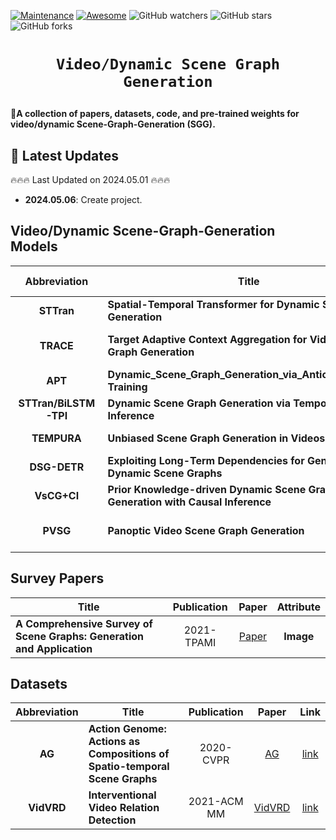 [![Maintenance](https://img.shields.io/badge/Maintained%3F-yes-green.svg)](https://github.com/WTZ6666/Video-Dynamic-Scene-Graph-Generation/graphs/commit-activity)
[![Awesome](https://cdn.rawgit.com/sindresorhus/awesome/d7305f38d29fed78fa85652e3a63e154dd8e8829/media/badge.svg)](https://github.com/WTZ6666/Video-Dynamic-Scene-Graph-Generation)
<img alt="GitHub watchers" src="https://img.shields.io/github/watchers/Jack-bo1220/Awesome-Remote-Sensing-Foundation-Models?style=social"> <img alt="GitHub stars" src="https://img.shields.io/github/stars/Jack-bo1220/Awesome-Remote-Sensing-Foundation-Models?style=social"> <img alt="GitHub forks" src="https://img.shields.io/github/forks/Jack-bo1220/Awesome-Remote-Sensing-Foundation-Models?style=social">

# <p align=center>`Video/Dynamic Scene Graph Generation`</p>

:star2:**A collection of papers, datasets, code, and pre-trained weights for video/dynamic Scene-Graph-Generation (SGG).**



## 📢 Latest Updates
:fire::fire::fire: Last Updated on 2024.05.01 :fire::fire::fire:

- **2024.05.06**: Create project.


## Video/Dynamic Scene-Graph-Generation Models

|Abbreviation|Title|Publication|Paper|Code & Weights|Datasets & GPUs |
|:---:|---|:---:|:---:|:---:|:---:|
|**STTran**|**Spatial-Temporal Transformer for Dynamic Scene Graph Generation**|2021-ICCV|[STTran](https://openaccess.thecvf.com/content/ICCV2021/papers/Cong_Spatial-Temporal_Transformer_for_Dynamic_Scene_Graph_Generation_ICCV_2021_paper.pdf)|[link](https://github.com/flyakon/Geographical-Knowledge-driven-Representaion-Learning)|AG 1x2080Ti|
|**TRACE**|**Target Adaptive Context Aggregation for Video Scene Graph Generation**|2021-ICCV|[TRACE](https://openaccess.thecvf.com/content/ICCV2021/papers/Teng_Target_Adaptive_Context_Aggregation_for_Video_Scene_Graph_Generation_ICCV_2021_paper.pdf)|[link](https://github.com/MCG-NJU/TRACE)|AG and VidVRD 1x2080Ti|
|**APT**|**Dynamic_Scene_Graph_Generation_via_Anticipatory_Pre-Training**|2022-CVPR|[APT](https://openaccess.thecvf.com/content/CVPR2022/papers/Li_Dynamic_Scene_Graph_Generation_via_Anticipatory_Pre-Training_CVPR_2022_paper.pdf)|[None]()|AG|
|**STTran/BiLSTM-TPI**|**Dynamic Scene Graph Generation via Temporal Prior Inference**|2022-ACM MM|[STTran](https://dl.acm.org/doi/pdf/10.1145/3503161.3548324)|[None]()|AG|
|**TEMPURA**|**Unbiased Scene Graph Generation in Videos**|2023-CVPR|[TEMPURA](https://openaccess.thecvf.com/content/CVPR2023/papers/Nag_Unbiased_Scene_Graph_Generation_in_Videos_CVPR_2023_paper.pdf)|[link](https://github.com/sayaknag/unbiasedSGG)|AG|
|**DSG-DETR**|**Exploiting Long-Term Dependencies for Generating Dynamic Scene Graphs**|2023-WACV|[DSG-DETR](https://openaccess.thecvf.com/content/WACV2023/papers/Feng_Exploiting_Long-Term_Dependencies_for_Generating_Dynamic_Scene_Graphs_WACV_2023_paper.pdf)|[link](https://github.com/sayaknag/unbiasedSGG)|AG 1xTesla V100S|
|**VsCG+CI**|**Prior Knowledge-driven Dynamic Scene Graph Generation with Causal Inference**|2023-ACM MM|[VsCG+CI](https://dl.acm.org/doi/pdf/10.1145/3581783.3612249)|[None]()|AG|
|**PVSG**|**Panoptic Video Scene Graph Generation**|2023-CVPR|[PVSG](https://openaccess.thecvf.com/content/CVPR2023/papers/Yang_Panoptic_Video_Scene_Graph_Generation_CVPR_2023_paper.pdf)|[link](https://github.com/LilyDaytoy/OpenPVSG)|PVSG 8(train)/1(test) V-100|



## Survey Papers
|Title|Publication|Paper|Attribute|
|---|:---:|:---:|:---:|
|**A Comprehensive Survey of Scene Graphs: Generation and Application**|2021-TPAMI|[Paper](https://ieeexplore.ieee.org/stamp/stamp.jsp?tp=&arnumber=9661322)|**Image**|

## Datasets
|Abbreviation|Title|Publication|Paper|Link|
|:---:|---|:---:|:---:|:---:
|**AG**|**Action Genome: Actions as Compositions of Spatio-temporal Scene Graphs**|2020-CVPR|[AG](https://openaccess.thecvf.com/content_CVPR_2020/papers/Ji_Action_Genome_Actions_As_Compositions_of_Spatio-Temporal_Scene_Graphs_CVPR_2020_paper.pdf)|[link](https://www.actiongenome.org/#download)|
|**VidVRD**|**Interventional Video Relation Detection**|2021-ACM MM|[VidVRD](https://dl.acm.org/doi/pdf/10.1145/3474085.3475540)|[link](https://xdshang.github.io/docs/imagenet-vidvrd.html)|








<!-- ## Cite

If you find this repository useful, please consider giving a star :star: and citation: -->
<!-- ``` -->
